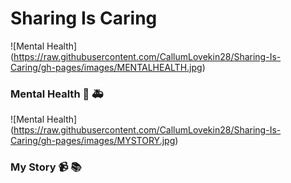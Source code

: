 # Sharing Is Caring


![Mental Health] (https://raw.githubusercontent.com/CallumLovekin28/Sharing-Is-Caring/gh-pages/images/MENTALHEALTH.jpg)
### Mental Health :pill: :ambulance:



![Mental Health] (https://raw.githubusercontent.com/CallumLovekin28/Sharing-Is-Caring/gh-pages/images/MYSTORY.jpg)
### My Story :video_camera: :books:
